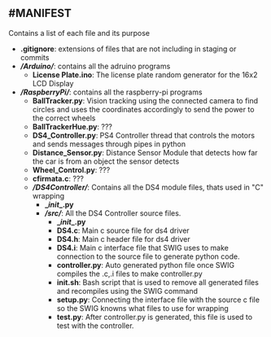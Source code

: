 #MANIFEST
-------

Contains a list of each file and its purpose

*   **.gitignore**: 
      extensions of files that are not including in staging or commits
*   ***/Arduino/***: 
      contains all the adruino programs
	* **License Plate.ino**: 
	    The license plate random generator for the 16x2 LCD Display  
* 	***/RaspberryPi/***: 
      contains all the raspberry-pi programs
	* **BallTracker.py**: 
	  Vision tracking using the connected camera to find circles and uses the coordinates accordingly to send the power to the correct wheels
	* **BallTrackerHue.py**: 
	  ???
	* **DS4_Controller.py**: 
    PS4 Controller thread that controls the motors and sends messages through pipes in python
	* **Distance_Sensor.py**: 
	  Distance Sensor Module that detects how far the car is from an object the sensor detects
	* **Wheel_Control.py**: 
	  ???
	* **cfirmata.c**:
	  ???
	* ***/DS4Controller/***:
	  Contains all the DS4 module files, thats used in "C" wrapping
	  * **\__init__\.py**
	  * ***/src/***:
	    All the DS4 Controller source files.
        * **\__init__\.py**
        * **DS4.c**: 
        	Main c source file for ds4 driver
        * **DS4.h**: 
        	Main c header file for ds4 driver
        * **DS4.i**:
        	Main c interface file that SWIG uses to make connection to the source file to generate python code.
        * **controller.py**:
        	Auto generated python file once SWIG compiles the .c,.i files to make controller.py
        * **init.sh**:
       	Bash script that is used to remove all generated files and recompiles using the SWIG command
        * **setup.py**:
       	Connecting the interface file with the source c file so the SWIG knowns what files to use for wrapping
        * **test.py**:
       		After controller.py is generated, this file is used to test with the controller.